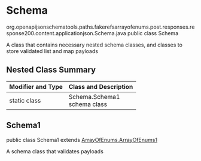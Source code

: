 # Schema
org.openapijsonschematools.paths.fakerefsarrayofenums.post.responses.response200.content.applicationjson.Schema.java
public class Schema

A class that contains necessary nested schema classes, and classes to store validated list and map payloads

## Nested Class Summary
| Modifier and Type | Class and Description |
| ----------------- | ---------------------- |
| static class | Schema.Schema1<br> schema class |

## Schema1
public class Schema1
extends [ArrayOfEnums.ArrayOfEnums1](../../../../../../../../components/schemas/ArrayOfEnums.md#arrayofenums1)

A schema class that validates payloads

